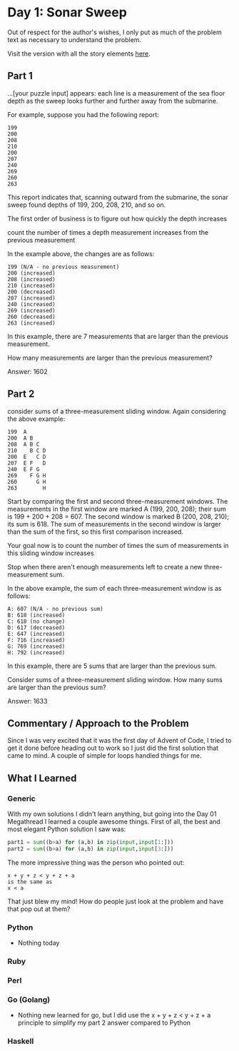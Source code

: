 # Day 1: Sonar Sweep

Out of respect for the author's wishes, I only put as much of the problem text as necessary to understand the problem.

Visit the version with all the story elements [here](https://adventofcode.com/2021/day/1).

## Part 1
...[your puzzle input] appears: each line is a measurement of the sea floor depth as the sweep looks further and further away from the submarine.

For example, suppose you had the following report:

    199
    200
    208
    210
    200
    207
    240
    269
    260
    263

This report indicates that, scanning outward from the submarine, the sonar sweep found depths of 199, 200, 208, 210, and so on.

The first order of business is to figure out how quickly the depth increases

count the number of times a depth measurement increases from the previous measurement

In the example above, the changes are as follows:

    199 (N/A - no previous measurement)
    200 (increased)
    208 (increased)
    210 (increased)
    200 (decreased)
    207 (increased)
    240 (increased)
    269 (increased)
    260 (decreased)
    263 (increased)

In this example, there are 7 measurements that are larger than the previous measurement.

How many measurements are larger than the previous measurement?

Answer: 1602

## Part 2
consider sums of a three-measurement sliding window. Again considering the above example:

    199  A      
    200  A B    
    208  A B C  
    210    B C D
    200  E   C D
    207  E F   D
    240  E F G  
    269    F G H
    260      G H
    263        H

Start by comparing the first and second three-measurement windows. The measurements in the first window are marked A (199, 200, 208); their sum is 199 + 200 + 208 = 607. The second window is marked B (200, 208, 210); its sum is 618. The sum of measurements in the second window is larger than the sum of the first, so this first comparison increased.

Your goal now is to count the number of times the sum of measurements in this sliding window increases

Stop when there aren't enough measurements left to create a new three-measurement sum.

In the above example, the sum of each three-measurement window is as follows:

    A: 607 (N/A - no previous sum)
    B: 618 (increased)
    C: 618 (no change)
    D: 617 (decreased)
    E: 647 (increased)
    F: 716 (increased)
    G: 769 (increased)
    H: 792 (increased)

In this example, there are 5 sums that are larger than the previous sum.

Consider sums of a three-measurement sliding window. How many sums are larger than the previous sum?

Answer: 1633

## Commentary / Approach to the Problem
Since I was very excited that it was the first day of Advent of Code, I tried to get it done before heading out to work so I just did the first solution that came to mind. A couple of simple for loops handled things for me. 

## What I Learned

### Generic
With my own solutions I didn't learn anything, but going into the Day 01 Megathread I learned a couple awesome things. First of all, the best and most elegant Python solution I saw was:

```python
part1 = sum((b>a) for (a,b) in zip(input,input[1:]))
part2 = sum((b>a) for (a,b) in zip(input,input[3:]))
```

The more impressive thing was the person who pointed out:

    x + y + z < y + z + a
    is the same as
    x < a

That just blew my mind! How do people just look at the problem and have that pop out at them?

### Python
- Nothing today
### Ruby

### Perl

### Go (Golang)
- Nothing new learned for go, but I did use the  x + y + z < y + z + a principle to simplify my part 2 answer compared to Python
### Haskell
    